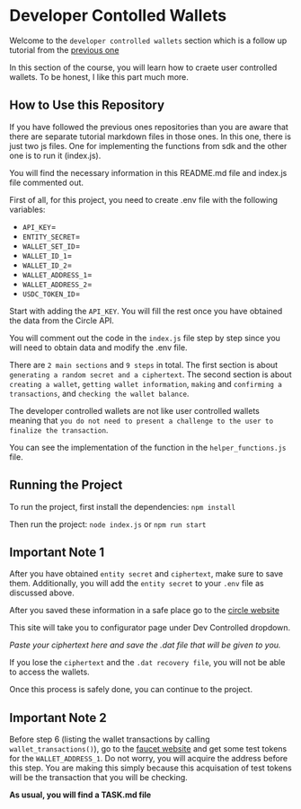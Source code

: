 # Developer Contolled Wallets

Welcome to the `developer controlled wallets` section which is a follow up tutorial from the [previous one](https://github.com/SimonYuvarlak/Gas-Station.git)

In this section of the course, you will learn how to craete user controlled wallets. To be honest, I like this part much more.

## How to Use this Repository

If you have followed the previous ones repositories than you are aware that there are separate tutorial markdown files in those ones. In this one, there is just two js files. One for implementing the functions from sdk and the other one is to run it (index.js).

You will find the necessary information in this README.md file and index.js file commented out.

First of all, for this project, you need to create .env file with the following variables:

- `API_KEY`=
- `ENTITY_SECRET`=
- `WALLET_SET_ID`=
- `WALLET_ID_1`=
- `WALLET_ID_2`=
- `WALLET_ADDRESS_1`=
- `WALLET_ADDRESS_2`=
- `USDC_TOKEN_ID`=

Start with adding the `API_KEY`.
You will fill the rest once you have obtained the data from the Circle API.

You will comment out the code in the `index.js` file step by step since you will need to obtain data and modify the .env file.

There are `2 main sections` and `9 steps` in total.
The first section is about `generating a random secret and a ciphertext`.
The second section is about `creating a wallet`, `getting wallet information`, `making` and
`confirming a transactions`, and `checking the wallet balance`.

The developer controlled wallets are not like user controlled wallets meaning that `you do not
need to present a challenge to the user to finalize the transaction`.

You can see the implementation of the function in the `helper_functions.js` file.

## Running the Project

To run the project, first install the dependencies:
`npm install`

Then run the project:
`node index.js`
or
`npm run start`

## Important Note 1

After you have obtained `entity secret` and `ciphertext`, make sure to save them.
Additionally, you will add the `entity secret` to your `.env` file as discussed above.

After you saved these information in a safe place go to the [circle website](https://console.circle.com/wallets/dev/configurator)

This site will take you to configurator page under Dev Controlled dropdown.

_Paste your ciphertext here and save the .dat file that will be given to you._

If you lose the `ciphertext` and the `.dat recovery file`, you will not be able to access the wallets.

Once this process is safely done, you can continue to the project.

## Important Note 2

Before step 6 (listing the wallet transactions by calling `wallet_transactions()`), go to the [faucet website](https://faucet.circle.com/) and get some test tokens for the `WALLET_ADDRESS_1`. Do not worry, you will acquire the address before this step. You are making this simply because this acquisation of test tokens will be the transaction that you will be checking.

**As usual, you will find a TASK.md file**
